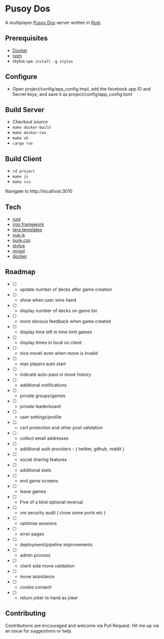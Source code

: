 # Pusoy Dos
A multiplayer [Pusoy Dos](https://en.wikipedia.org/wiki/Pusoy_dos) server written in [Rust](https://www.rust-lang.org).

## Prerequisites
- [Docker](https://www.docker.com)
- [npm](https://www.npmjs.com/)
 - stylus `npm install -g stylus`

## Configure
- Open project/config/app_config.tmpl, add the facebook app ID and Secret keys, and save it as project/config/app_config.toml

## Build Server
- Checkout source
- `make docker-build`
- `make docker-run`
- `make sh`
- `cargo run`

## Build Client
- `cd project`
- `make js`
- `make css`

Navigate to http://localhost:3010

## Tech
- [rust](https://www.rust-lang.org)
 - [iron framework](http://ironframework.io/)
 - [tera templates](https://github.com/Keats/tera)
- [vue.js](https://vuejs.org)
- [pure.css](http://purecss.io/)
- [stylus](http://stylus-lang.com/)
- [mysql](https://www.mysql.com/)
- [docker](https://www.docker.com/)

## Roadmap

- [ ] - update number of decks after game creation
- [ ] - show when user wins hand
- [ ] - display number of decks on game list
- [ ] - more obvious feedback when game created
- [ ] - display time left in time limit games
- [ ] - display times in local on client
- [ ] - nice move! even when move is invalid
- [ ] - max players auto start
- [ ] - indicate auto-pass in move history
- [ ] - additional notifications
- [ ] - private groups/games
- [ ] - private leaderboard
- [ ] - user settings/profile
- [ ] - csrf protection and other post validation
- [ ] - collect email addresses
- [ ] - additional auth providers - { twitter, github, reddit }
- [ ] - social sharing features
- [ ] - additional stats
- [ ] - end game screens
- [ ] - leave games
- [ ] - Five of a kind optional reversal
- [ ] - vm security audit ( close some ports etc )
- [ ] - optimise sessions
- [ ] - error pages
- [ ] - deployment/pipeline improvements
- [ ] - admin process
- [ ] - client side move validation
- [ ] - move assistance
- [ ] - cookie consent
- [ ] - return joker to hand as joker

## Contributing
Contributions are encouraged and welcome via Pull Request.
Hit me up via an issue for suggestions or help.
